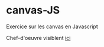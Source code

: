 # canvas-JS
Exercice sur les canvas en Javascript


Chef-d'oeuvre visiblent [ici](https://mcambie.github.io/canvas-JS/)

